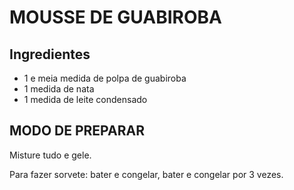 # MOUSSE DE GUABIROBA

## Ingredientes

- 1 e meia medida de polpa de guabiroba
- 1 medida de nata
- 1 medida de leite condensado

## MODO DE PREPARAR

Misture tudo e gele.

Para fazer sorvete: bater e congelar, bater e congelar por 3 vezes.

